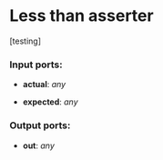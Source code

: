 # Less than asserter

[testing]

### Input ports:

* __actual__: _any_



* __expected__: _any_



### Output ports:

* __out__: _any_



